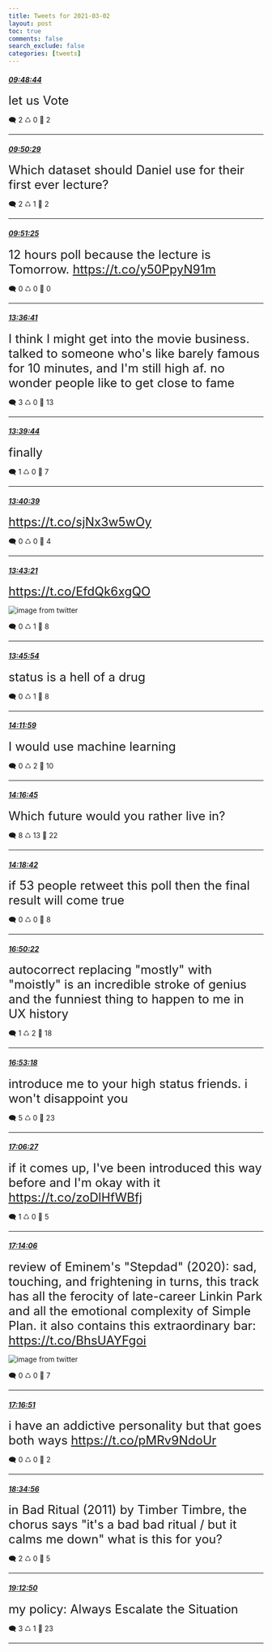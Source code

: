 ```yaml
---
title: Tweets for 2021-03-02
layout: post
toc: true
comments: false
search_exclude: false
categories: [tweets]
---
```



#### <a href = "https://twitter.com/deepfates/status/1366792601383227392">*09:48:44*</a>

<font size="5">let us Vote</font>



🗨️ 2 ♺ 0 🤍  2   

---
    
#### <a href = "https://twitter.com/deepfates/status/1366793042112307200">*09:50:29*</a>

<font size="5">Which dataset should Daniel use for their first ever lecture?</font>



🗨️ 2 ♺ 1 🤍  2   

---
    
#### <a href = "https://twitter.com/deepfates/status/1366793278121648129">*09:51:25*</a>

<font size="5">12 hours poll because the lecture is Tomorrow.  https://t.co/y50PpyN91m</font>



🗨️ 0 ♺ 0 🤍  0   

---
    
#### <a href = "https://twitter.com/deepfates/status/1366849964555427843">*13:36:41*</a>

<font size="5">I think I might get into the movie business. talked to someone who's like barely famous for 10 minutes, and I'm still high af. no wonder people like to get close to fame</font>



🗨️ 3 ♺ 0 🤍  13   

---
    
#### <a href = "https://twitter.com/deepfates/status/1366850732687695874">*13:39:44*</a>

<font size="5">finally</font>



🗨️ 1 ♺ 0 🤍  7   

---
    
#### <a href = "https://twitter.com/deepfates/status/1366850965865828353">*13:40:39*</a>

<font size="5"> https://t.co/sjNx3w5wOy</font>



🗨️ 0 ♺ 0 🤍  4   

---
    
#### <a href = "https://twitter.com/deepfates/status/1366851642226733056">*13:43:21*</a>

<font size="5"> https://t.co/EfdQk6xgQO</font>

![image from twitter](/fastpages//images/EvgIUxwVcAAINFS.jpg)


🗨️ 0 ♺ 1 🤍  8   

---
    
#### <a href = "https://twitter.com/deepfates/status/1366852285435768833">*13:45:54*</a>

<font size="5">status is a hell of a drug</font>



🗨️ 0 ♺ 1 🤍  8   

---
    
#### <a href = "https://twitter.com/deepfates/status/1366858849718738945">*14:11:59*</a>

<font size="5">I would use machine learning</font>



🗨️ 0 ♺ 2 🤍  10   

---
    
#### <a href = "https://twitter.com/deepfates/status/1366860050916990976">*14:16:45*</a>

<font size="5">Which future would you rather live in?</font>



🗨️ 8 ♺ 13 🤍  22   

---
    
#### <a href = "https://twitter.com/deepfates/status/1366860540824363009">*14:18:42*</a>

<font size="5">if 53 people retweet this poll then the final result will come true</font>



🗨️ 0 ♺ 0 🤍  8   

---
    
#### <a href = "https://twitter.com/deepfates/status/1366898707569008640">*16:50:22*</a>

<font size="5">autocorrect replacing "mostly" with "moistly" is an incredible stroke of genius and the funniest thing to happen to me in UX history</font>



🗨️ 1 ♺ 2 🤍  18   

---
    
#### <a href = "https://twitter.com/deepfates/status/1366899447926554625">*16:53:18*</a>

<font size="5">introduce me to your high status friends. i won't disappoint you</font>



🗨️ 5 ♺ 0 🤍  23   

---
    
#### <a href = "https://twitter.com/deepfates/status/1366902757647605760">*17:06:27*</a>

<font size="5">if it comes up, I've been introduced this way before and I'm okay with it  https://t.co/zoDlHfWBfj</font>



🗨️ 1 ♺ 0 🤍  5   

---
    
#### <a href = "https://twitter.com/deepfates/status/1366904679427432448">*17:14:06*</a>

<font size="5">review of Eminem's "Stepdad" (2020): sad, touching, and frightening in turns, this track has all the ferocity of late-career Linkin Park and all the emotional complexity of Simple Plan. it also contains this extraordinary bar:  https://t.co/BhsUAYFgoi</font>

![image from twitter](/fastpages//images/Evg4j-rWgAIL17n.jpg)


🗨️ 0 ♺ 0 🤍  7   

---
    
#### <a href = "https://twitter.com/deepfates/status/1366905373513416707">*17:16:51*</a>

<font size="5">i have an addictive personality but that goes both ways  https://t.co/pMRv9NdoUr</font>



🗨️ 0 ♺ 0 🤍  2   

---
    
#### <a href = "https://twitter.com/deepfates/status/1366925025098551296">*18:34:56*</a>

<font size="5">in Bad Ritual (2011) by Timber Timbre, the chorus says "it's a bad bad ritual / but it calms me down"  what is this for you?</font>



🗨️ 2 ♺ 0 🤍  5   

---
    
#### <a href = "https://twitter.com/deepfates/status/1366934561100341248">*19:12:50*</a>

<font size="5">my policy: Always Escalate the Situation</font>



🗨️ 3 ♺ 1 🤍  23   

---
    
            
